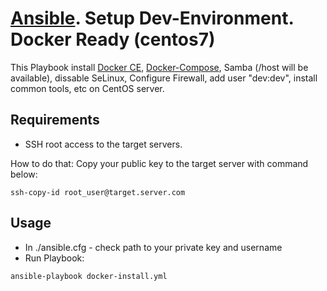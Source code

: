 # [Ansible](https://www.ansible.com). Setup Dev-Environment. Docker Ready (centos7)

This Playbook install [Docker CE](https://docs.docker.com/install/), [Docker-Compose](https://docs.docker.com/compose/install/), Samba (/host will be available), dissable SeLinux, Configure Firewall, add user "dev:dev", install common tools, etc on CentOS server. 


## Requirements
* SSH root access to the target servers. 

How to do that: Copy your public key to the target server with command below:
```
ssh-copy-id root_user@target.server.com
```

## Usage
* In ./ansible.cfg - check path to your private key and username 
* Run Playbook:
```
ansible-playbook docker-install.yml
```


